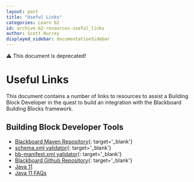 ```yaml
---
layout: post
title: "Useful Links"
categories: Learn b2
id: archive-b2-resources-useful_links
author: Scott Hurrey
displayed_sidebar: documentationSidebar
---
```


:warning: This document is deprecated!

# Useful Links

This document contains a number of links to resources to assist a Building
Block Developer in the quest to build an integration with the Blackboard
Building Blocks framework.

## Building Block Developer Tools

- [Blackboard Maven Repository](https://maven.blackboard.com/content/repositories/releases/){: target='\_blank'}
- [schema.xml validator](https://maven.blackboard.com/content/repositories/releases/blackboard/platform/bb-schema-xsd/){: target='\_blank'}
- [bb-manifest.xml validator](https://maven.blackboard.com/content/repositories/releases/blackboard/platform/bb-manifest-plugin/){: target='\_blank'}
- [Blackboard Github Repository](https://github.com/blackboard){: target='\_blank'}
- [Java 11](./prepare-for-java11.md)
- [Java 11 FAQs](./java11-faq.md)

